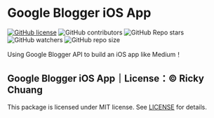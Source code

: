 # Google Blogger iOS App

[![GitHub license](https://img.shields.io/github/license/5j54d93/My-Favorite-NETFLIX)](https://github.com/5j54d93/Google-Blogger-iOS-App/blob/main/LICENSE)
![GitHub contributors](https://img.shields.io/github/contributors/5j54d93/Google-Blogger-iOS-App)
![GitHub Repo stars](https://img.shields.io/github/stars/5j54d93/Google-Blogger-iOS-App)
![GitHub watchers](https://img.shields.io/github/watchers/5j54d93/Google-Blogger-iOS-App)
![GitHub repo size](https://img.shields.io/github/repo-size/5j54d93/Google-Blogger-iOS-App)

Using Google Blogger API to build an iOS app like Medium！

## Google Blogger iOS App｜License：© Ricky Chuang

This package is licensed under MIT license. See [LICENSE](https://github.com/5j54d93/Google-Blogger-iOS-App/blob/main/LICENSE) for details.
